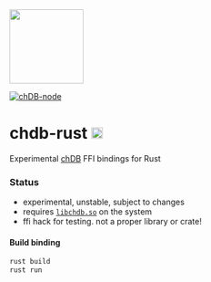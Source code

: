 <a href="https://chdb.fly.dev" target="_blank">
  <img src="https://user-images.githubusercontent.com/1423657/236688026-812c5d02-ddcc-4726-baf8-c7fe804c0046.png" width=130 />
</a>

[![chDB-node](https://github.com/metrico/chdb-rust/actions/workflows/rust-test.yml/badge.svg)](https://github.com/metrico/chdb-rust/actions/workflows/rust-test.yml)

# chdb-rust <img src="https://upload.wikimedia.org/wikipedia/commons/thumb/d/d5/Rust_programming_language_black_logo.svg/1024px-Rust_programming_language_black_logo.svg.png" height=20 />
Experimental [chDB](https://github.com/auxten/chdb) FFI bindings for Rust
### Status

- experimental, unstable, subject to changes
- requires [`libchdb.so`](https://github.com/metrico/libchdb/releases) on the system
- ffi hack for testing. not a proper library or crate!

#### Build binding
```bash
rust build
rust run
```


